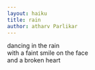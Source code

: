 ```yaml
---
layout: haiku
title: rain
author: atharv Parlikar
---
```


dancing in the rain<br>
with a faint smile on the face<br>
and a broken heart<br>
